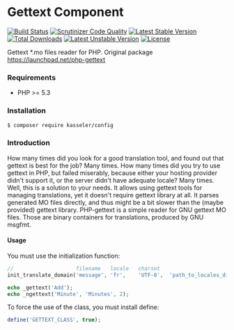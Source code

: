 Gettext Component
=======
[![Build Status](https://scrutinizer-ci.com/g/RobinCK/gettext/badges/build.png?b=master)](https://scrutinizer-ci.com/g/RobinCK/gettext/build-status/master)
[![Scrutinizer Code Quality](https://scrutinizer-ci.com/g/RobinCK/gettext/badges/quality-score.png?b=master)](https://scrutinizer-ci.com/g/RobinCK/gettext/?branch=master)
[![Latest Stable Version](https://poser.pugx.org/kasseler/gettext/v/stable.svg)](https://packagist.org/packages/kasseler/config) 
[![Total Downloads](https://poser.pugx.org/kasseler/gettext/downloads.svg)](https://packagist.org/packages/kasseler/gettext) 
[![Latest Unstable Version](https://poser.pugx.org/kasseler/gettext/v/unstable.svg)](https://packagist.org/packages/kasseler/gettext) 
[![License](https://poser.pugx.org/kasseler/gettext/license.svg)](https://packagist.org/packages/kasseler/gettext)

Gettext *.mo files reader for PHP. Original package https://launchpad.net/php-gettext
### Requirements
 - PHP >= 5.3

### Installation
```sh
$ composer require kasseler/config
```

### Introduction

How many times did you look for a good translation tool, and found out that gettext is best for the job? Many times.
How many times did you try to use gettext in PHP, but failed miserably, because either your hosting provider didn't support it, or the server didn't have adequate locale? Many times.
Well, this is a solution to your needs. It allows using gettext tools for managing translations, yet it doesn't require gettext library at all. It parses generated MO files directly, and thus might be a bit slower than the (maybe provided) gettext library.
PHP-gettext is a simple reader for GNU gettext MO files. Those are binary containers for translations, produced by GNU msgfmt.

#### Usage
You must use the initialization function:
```php
//                    filename   locale   charset
init_translate_domain('message', 'fr',    'UTF-8',  'path_to_locales_dir');

echo _gettext('Add');
echo _ngettext('Minute', 'Minutes', 2);
```

To force the use of the class, you must install define:
```php
define('GETTEXT_CLASS', true);
```
